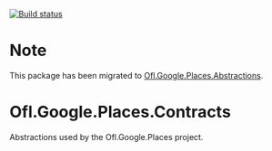 [![Build status](https://ci.appveyor.com/api/projects/status/xitsfnb9xn3trxla?svg=true)](https://ci.appveyor.com/project/OneFrameLink/ofl-google-places-contracts)

# Note
This package has been migrated to [Ofl.Google.Places.Abstractions](https://github.com/OneFrameLink/Ofl.Google.Places.Abstractions).

# Ofl.Google.Places.Contracts
Abstractions used by the Ofl.Google.Places project.
